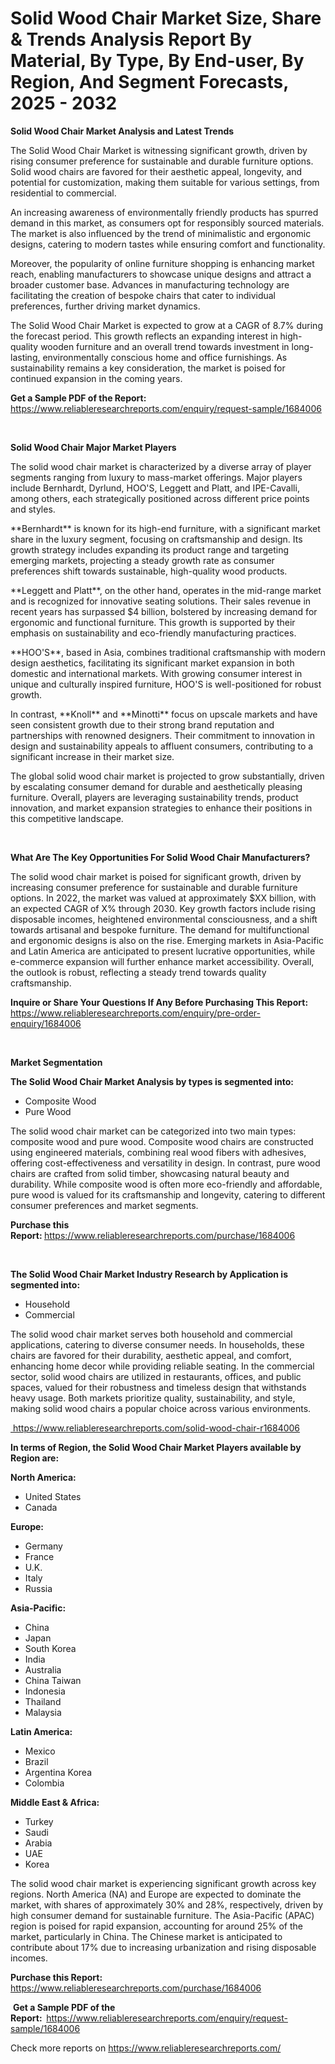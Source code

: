 <p><h1>Solid Wood Chair Market Size, Share & Trends Analysis Report By Material, By Type, By End-user, By Region, And Segment Forecasts, 2025 - 2032</h1></p><p><strong>Solid Wood Chair Market Analysis and Latest Trends</strong></p>
<p><p>The Solid Wood Chair Market is witnessing significant growth, driven by rising consumer preference for sustainable and durable furniture options. Solid wood chairs are favored for their aesthetic appeal, longevity, and potential for customization, making them suitable for various settings, from residential to commercial. </p><p>An increasing awareness of environmentally friendly products has spurred demand in this market, as consumers opt for responsibly sourced materials. The market is also influenced by the trend of minimalistic and ergonomic designs, catering to modern tastes while ensuring comfort and functionality. </p><p>Moreover, the popularity of online furniture shopping is enhancing market reach, enabling manufacturers to showcase unique designs and attract a broader customer base. Advances in manufacturing technology are facilitating the creation of bespoke chairs that cater to individual preferences, further driving market dynamics. </p><p>The Solid Wood Chair Market is expected to grow at a CAGR of 8.7% during the forecast period. This growth reflects an expanding interest in high-quality wooden furniture and an overall trend towards investment in long-lasting, environmentally conscious home and office furnishings. As sustainability remains a key consideration, the market is poised for continued expansion in the coming years.</p></p>
<p><strong>Get a Sample PDF of the Report:&nbsp;</strong> <a href="https://www.reliableresearchreports.com/enquiry/request-sample/1684006?utm_campaign=3210&utm_medium=2&utm_source=Github&utm_content=ia&utm_term=04042025&utm_id=solid-wood-chair">https://www.reliableresearchreports.com/enquiry/request-sample/1684006</a></p>
<p>&nbsp;</p>
<p><strong>Solid Wood Chair Major Market Players</strong></p>
<p><p>The solid wood chair market is characterized by a diverse array of player segments ranging from luxury to mass-market offerings. Major players include Bernhardt, Dyrlund, HOO'S, Leggett and Platt, and IPE-Cavalli, among others, each strategically positioned across different price points and styles.</p><p>**Bernhardt** is known for its high-end furniture, with a significant market share in the luxury segment, focusing on craftsmanship and design. Its growth strategy includes expanding its product range and targeting emerging markets, projecting a steady growth rate as consumer preferences shift towards sustainable, high-quality wood products.</p><p>**Leggett and Platt**, on the other hand, operates in the mid-range market and is recognized for innovative seating solutions. Their sales revenue in recent years has surpassed $4 billion, bolstered by increasing demand for ergonomic and functional furniture. This growth is supported by their emphasis on sustainability and eco-friendly manufacturing practices.</p><p>**HOO'S**, based in Asia, combines traditional craftsmanship with modern design aesthetics, facilitating its significant market expansion in both domestic and international markets. With growing consumer interest in unique and culturally inspired furniture, HOO'S is well-positioned for robust growth.</p><p>In contrast, **Knoll** and **Minotti** focus on upscale markets and have seen consistent growth due to their strong brand reputation and partnerships with renowned designers. Their commitment to innovation in design and sustainability appeals to affluent consumers, contributing to a significant increase in their market size.</p><p>The global solid wood chair market is projected to grow substantially, driven by escalating consumer demand for durable and aesthetically pleasing furniture. Overall, players are leveraging sustainability trends, product innovation, and market expansion strategies to enhance their positions in this competitive landscape.</p></p>
<p>&nbsp;</p>
<p><strong>What Are The Key Opportunities For Solid Wood Chair Manufacturers?</strong></p>
<p><p>The solid wood chair market is poised for significant growth, driven by increasing consumer preference for sustainable and durable furniture options. In 2022, the market was valued at approximately $XX billion, with an expected CAGR of X% through 2030. Key growth factors include rising disposable incomes, heightened environmental consciousness, and a shift towards artisanal and bespoke furniture. The demand for multifunctional and ergonomic designs is also on the rise. Emerging markets in Asia-Pacific and Latin America are anticipated to present lucrative opportunities, while e-commerce expansion will further enhance market accessibility. Overall, the outlook is robust, reflecting a steady trend towards quality craftsmanship.</p></p>
<p><strong>Inquire or Share Your Questions If Any Before Purchasing This Report:</strong> <a href="https://www.reliableresearchreports.com/enquiry/pre-order-enquiry/1684006?utm_campaign=3210&utm_medium=2&utm_source=Github&utm_content=ia&utm_term=04042025&utm_id=solid-wood-chair">https://www.reliableresearchreports.com/enquiry/pre-order-enquiry/1684006</a></p>
<p>&nbsp;</p>
<p><strong>Market Segmentation</strong></p>
<p><strong>The Solid Wood Chair Market Analysis by types is segmented into:</strong></p>
<p><ul><li>Composite Wood</li><li>Pure Wood</li></ul></p>
<p><p>The solid wood chair market can be categorized into two main types: composite wood and pure wood. Composite wood chairs are constructed using engineered materials, combining real wood fibers with adhesives, offering cost-effectiveness and versatility in design. In contrast, pure wood chairs are crafted from solid timber, showcasing natural beauty and durability. While composite wood is often more eco-friendly and affordable, pure wood is valued for its craftsmanship and longevity, catering to different consumer preferences and market segments.</p></p>
<p><strong>Purchase this Report:&nbsp;</strong><a href="https://www.reliableresearchreports.com/purchase/1684006?utm_campaign=3210&utm_medium=2&utm_source=Github&utm_content=ia&utm_term=04042025&utm_id=solid-wood-chair">https://www.reliableresearchreports.com/purchase/1684006</a></p>
<p>&nbsp;</p>
<p><strong>The Solid Wood Chair Market Industry Research by Application is segmented into:</strong></p>
<p><ul><li>Household</li><li>Commercial</li></ul></p>
<p><p>The solid wood chair market serves both household and commercial applications, catering to diverse consumer needs. In households, these chairs are favored for their durability, aesthetic appeal, and comfort, enhancing home decor while providing reliable seating. In the commercial sector, solid wood chairs are utilized in restaurants, offices, and public spaces, valued for their robustness and timeless design that withstands heavy usage. Both markets prioritize quality, sustainability, and style, making solid wood chairs a popular choice across various environments.</p></p>
<p><a href="https://www.reliableresearchreports.com/solid-wood-chair-r1684006?utm_campaign=3210&utm_medium=2&utm_source=Github&utm_content=ia&utm_term=04042025&utm_id=solid-wood-chair">&nbsp;https://www.reliableresearchreports.com/solid-wood-chair-r1684006</a></p>
<p><strong>In terms of Region, the Solid Wood Chair Market Players available by Region are:</strong></p>
<p>
    <p> <strong> North America: </strong>
        <ul>
            <li>United States</li>
            <li>Canada</li>
        </ul>
        </p> 
    <p> <strong> Europe: </strong>
        <ul>
            <li>Germany</li>
            <li>France</li>
            <li>U.K.</li>
            <li>Italy</li>
            <li>Russia</li>
        </ul>
        </p> 
    <p> <strong> Asia-Pacific: </strong>
        <ul>
            <li>China</li>
            <li>Japan</li>
            <li>South Korea</li>
            <li>India</li>
            <li>Australia</li>
            <li>China Taiwan</li>
            <li>Indonesia</li>
            <li>Thailand</li>
            <li>Malaysia</li>
        </ul>
        </p> 
    <p> <strong> Latin America: </strong>
        <ul>
            <li>Mexico</li>
            <li>Brazil</li>
            <li>Argentina Korea</li>
            <li>Colombia</li>
        </ul>
        </p> 
    <p> <strong> Middle East & Africa: </strong>
        <ul>
            <li>Turkey</li>
            <li>Saudi</li>
            <li>Arabia</li>
            <li>UAE</li>
            <li>Korea</li>
        </ul>
    </p>
    </p>
<p><p>The solid wood chair market is experiencing significant growth across key regions. North America (NA) and Europe are expected to dominate the market, with shares of approximately 30% and 28%, respectively, driven by high consumer demand for sustainable furniture. The Asia-Pacific (APAC) region is poised for rapid expansion, accounting for around 25% of the market, particularly in China. The Chinese market is anticipated to contribute about 17% due to increasing urbanization and rising disposable incomes.</p></p>
<p><strong>Purchase this Report: </strong><a href="https://www.reliableresearchreports.com/purchase/1684006?utm_campaign=3210&utm_medium=2&utm_source=Github&utm_content=ia&utm_term=04042025&utm_id=solid-wood-chair">https://www.reliableresearchreports.com/purchase/1684006</a></p>
<p>&nbsp;<strong>Get a Sample PDF of the Report:&nbsp;&nbsp;</strong><a href="https://www.reliableresearchreports.com/enquiry/request-sample/1684006?utm_campaign=3210&utm_medium=2&utm_source=Github&utm_content=ia&utm_term=04042025&utm_id=solid-wood-chair">https://www.reliableresearchreports.com/enquiry/request-sample/1684006</a></p>
<p><strong></strong></p>
<p>Check more reports on <a href="https://www.reliableresearchreports.com/?utm_campaign=3210&utm_medium=2&utm_source=Github&utm_content=ia&utm_term=04042025&utm_id=solid-wood-chair">https://www.reliableresearchreports.com/</a></p>